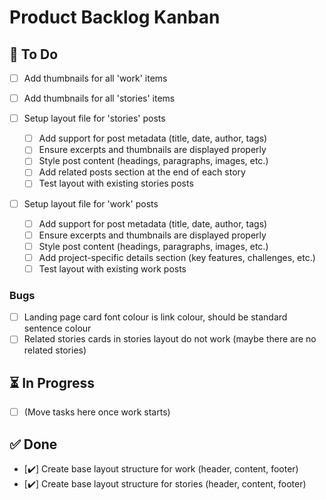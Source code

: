 # Product Backlog Kanban

## 📝 To Do
- [ ] Add thumbnails for all 'work' items
- [ ] Add thumbnails for all 'stories' items
- [ ] Setup layout file for 'stories' posts

  - [ ] Add support for post metadata (title, date, author, tags)
  - [ ] Ensure excerpts and thumbnails are displayed properly
  - [ ] Style post content (headings, paragraphs, images, etc.)
  - [ ] Add related posts section at the end of each story
  - [ ] Test layout with existing stories posts
- [ ] Setup layout file for 'work' posts

  - [ ] Add support for post metadata (title, date, author, tags)
  - [ ] Ensure excerpts and thumbnails are displayed properly
  - [ ] Style post content (headings, paragraphs, images, etc.)
  - [ ] Add project-specific details section (key features, challenges, etc.)
  - [ ] Test layout with existing work posts

### Bugs
- [ ] Landing page card font colour is link colour, should be standard sentence colour
- [ ] Related stories cards in stories layout do not work (maybe there are no related stories)

## ⏳ In Progress
- [ ] (Move tasks here once work starts)

## ✅ Done
- [✔️] Create base layout structure for work (header, content, footer)
- [✔️] Create base layout structure for stories (header, content, footer)